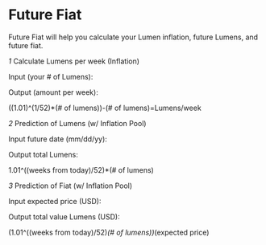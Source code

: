 # Future Fiat
Future Fiat will help you calculate your Lumen inflation, future Lumens, and future fiat.

*1*
Calculate Lumens per week (Inflation)

Input (your # of Lumens): 

Output (amount per week):

((1.01)^(1/52)*(# of lumens))-(# of lumens)=Lumens/week

*2*
Prediction of Lumens (w/ Inflation Pool)

Input future date (mm/dd/yy):

Output total Lumens:

1.01^((weeks from today)/52)*(# of lumens)

*3*
Prediction of Fiat (w/ Inflation Pool)

Input expected price (USD):

Output total value Lumens (USD):

(1.01^((weeks from today)/52)*(# of lumens))*(expected price)
